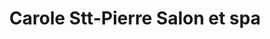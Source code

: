 ---
title: "Carole Stt-Pierre Salon et spa"
url: /vaudreuil-dorion/carole-stt-pierre-salon-et-spa/
shop: beauty
---